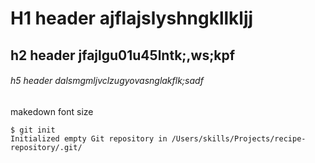 # H1 header ajflajslyshngkllkljj
## h2 header  jfajlgu01u45lntk;,ws;kpf

###### h5 header dalsmgmljvclzugyovasnglakflk;sadf


makedown font size


```
$ git init
Initialized empty Git repository in /Users/skills/Projects/recipe-repository/.git/
```
